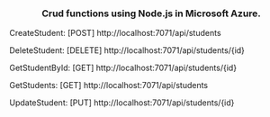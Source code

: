 <h3 align="center">
	Crud functions using Node.js in Microsoft Azure.
</h3>

CreateStudent: [POST] http://localhost:7071/api/students

DeleteStudent: [DELETE] http://localhost:7071/api/students/{id}

GetStudentById: [GET] http://localhost:7071/api/students/{id}

GetStudents: [GET] http://localhost:7071/api/students

UpdateStudent: [PUT] http://localhost:7071/api/students/{id}
